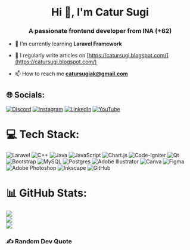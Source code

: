 <h1 align="center">Hi 👋, I'm Catur Sugi</h1>
<h3 align="center">A passionate frontend developer from INA (+62)</h3>

- 🌱 I’m currently learning **Laravel Framework**

- 📝 I regularly write articles on [https://catursugi.blogspot.com/](https://catursugi.blogspot.com/)

- 📫 How to reach me **catursugiak@gmail.com**

## 🌐 Socials:
[![Discord](https://img.shields.io/badge/Discord-%237289DA.svg?logo=discord&logoColor=white)](https://discord.gg/noasma) [![Instagram](https://img.shields.io/badge/Instagram-%23E4405F.svg?logo=Instagram&logoColor=white)](https://instagram.com/catursugi.id) [![LinkedIn](https://img.shields.io/badge/LinkedIn-%230077B5.svg?logo=linkedin&logoColor=white)](https://linkedin.com/in/catur-sugi) [![YouTube](https://img.shields.io/badge/YouTube-%23FF0000.svg?logo=YouTube&logoColor=white)](https://youtube.com/@catursugi1205) 

# 💻 Tech Stack:
![Laravel](https://img.shields.io/badge/laravel-%23FF2D20.svg?style=for-the-badge&logo=laravel&logoColor=white) ![C++](https://img.shields.io/badge/c++-%2300599C.svg?style=for-the-badge&logo=c%2B%2B&logoColor=white) ![Java](https://img.shields.io/badge/java-%23ED8B00.svg?style=for-the-badge&logo=openjdk&logoColor=white) ![JavaScript](https://img.shields.io/badge/javascript-%23323330.svg?style=for-the-badge&logo=javascript&logoColor=%23F7DF1E) ![Chart.js](https://img.shields.io/badge/chart.js-F5788D.svg?style=for-the-badge&logo=chart.js&logoColor=white) ![Code-Igniter](https://img.shields.io/badge/CodeIgniter-%23EF4223.svg?style=for-the-badge&logo=codeIgniter&logoColor=white) ![Qt](https://img.shields.io/badge/Qt-%23217346.svg?style=for-the-badge&logo=Qt&logoColor=white) ![Bootstrap](https://img.shields.io/badge/bootstrap-%238511FA.svg?style=for-the-badge&logo=bootstrap&logoColor=white) ![MySQL](https://img.shields.io/badge/mysql-4479A1.svg?style=for-the-badge&logo=mysql&logoColor=white) ![Postgres](https://img.shields.io/badge/postgres-%23316192.svg?style=for-the-badge&logo=postgresql&logoColor=white) ![Adobe Illustrator](https://img.shields.io/badge/adobe%20illustrator-%23FF9A00.svg?style=for-the-badge&logo=adobe%20illustrator&logoColor=white) ![Canva](https://img.shields.io/badge/Canva-%2300C4CC.svg?style=for-the-badge&logo=Canva&logoColor=white) ![Figma](https://img.shields.io/badge/figma-%23F24E1E.svg?style=for-the-badge&logo=figma&logoColor=white) ![Adobe Photoshop](https://img.shields.io/badge/adobe%20photoshop-%2331A8FF.svg?style=for-the-badge&logo=adobe%20photoshop&logoColor=white) ![Inkscape](https://img.shields.io/badge/Inkscape-e0e0e0?style=for-the-badge&logo=inkscape&logoColor=080A13) ![GitHub](https://img.shields.io/badge/github-%23121011.svg?style=for-the-badge&logo=github&logoColor=white)
# 📊 GitHub Stats:
![](https://github-readme-stats.vercel.app/api?username=CaturSugi&theme=dark&hide_border=false&include_all_commits=true&count_private=false)<br/>
![](https://github-readme-streak-stats.herokuapp.com/?user=CaturSugi&theme=dark&hide_border=false)<br/>
![](https://github-readme-stats.vercel.app/api/top-langs/?username=CaturSugi&theme=dark&hide_border=false&include_all_commits=true&count_private=false&layout=compact)

### ✍️ Random Dev Quote
